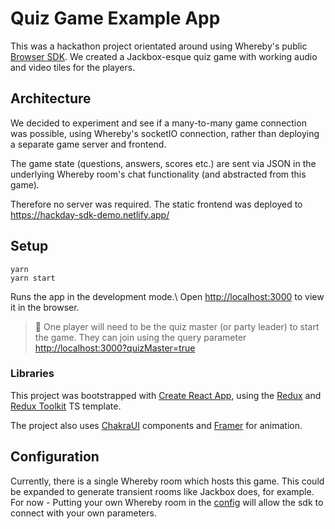 # Quiz Game Example App

This was a hackathon project orientated around using Whereby's public [Browser
SDK](https://github.com/whereby/browser-sdk). We created a Jackbox-esque quiz
game with working audio and video tiles for the players.

## Architecture

We decided to experiment and see if a many-to-many game connection was
possible, using Whereby's socketIO connection, rather than deploying a separate
game server and frontend.

The game state (questions, answers, scores etc.) are sent via JSON in the
underlying Whereby room's chat functionality (and abstracted from this game).

Therefore no server was required. The static frontend was deployed to\
https://hackday-sdk-demo.netlify.app/

## Setup

```
yarn
yarn start
```

Runs the app in the development mode.\ Open
[http://localhost:3000](http://localhost:3000) to view it in the browser.

> 👑 One player will need to be the quiz master (or party leader) to start the
> game. They can join using the query parameter
> [http://localhost:3000?quizMaster=true](http://localhost:3000?quizMaster=true)

### Libraries

This project was bootstrapped with [Create React
App](https://github.com/facebook/create-react-app), using the
[Redux](https://redux.js.org/) and [Redux
Toolkit](https://redux-toolkit.js.org/) TS template.

The project also uses [ChakraUI](https://chakra-ui.com/) components and
[Framer](https://www.framer.com/motion/) for animation.

## Configuration

Currently, there is a single Whereby room which hosts this game. This could be
expanded to generate transient rooms like Jackbox does, for example. For now -
Putting your own Whereby room in the [config](./frontend/src/config/room.ts)
will allow the sdk to connect with your own parameters.
